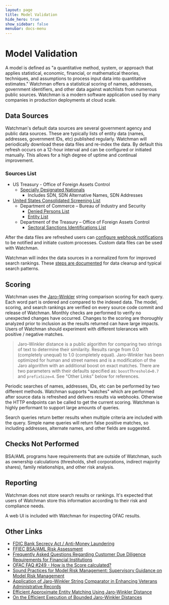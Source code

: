 ```yaml
---
layout: page
title: Model Validation
hide_hero: true
show_sidebar: false
menubar: docs-menu
---
```


# Model Validation

A model is defined as "a quantitative method, system, or approach that applies statistical, economic, financial, or mathematical theories, techniques, and assumptions to process input data into quantitative estimates." Watchman offers a statistical scoring of names, addresses, government identifiers, and other data against watchlists from numerous public sources. Watchman is a modern software application used by many companies in production deployments at cloud scale.

## Data Sources

Watchman's default data sources are several government agency and public data sources. These are typically lists of entity data (names, addresses, government IDs, etc) published regularly. Watchman will periodically download these data files and re-index the data. By default this refresh occurs on a 12-hour interval and can be configured or initiated manually. This allows for a high degree of uptime and continual improvement.

### Sources List

- US Treasury - Office of Foreign Assets Control
  - [Specially Designated Nationals](https://home.treasury.gov/policy-issues/financial-sanctions/specially-designated-nationals-and-blocked-persons-list-sdn-human-readable-lists)
    - Includes SDN, SDN Alternative Names, SDN Addresses
- [United States Consolidated Screening List](https://www.export.gov/article2?id=Consolidated-Screening-List)
   - Department of Commerce – Bureau of Industry and Security
      - [Denied Persons List](http://www.bis.doc.gov/dpl/default.shtm)
      - [Entity List](http://www.bis.doc.gov/entities/default.htm)
   - Department of the Treasury – Office of Foreign Assets Control
      - [Sectoral Sanctions Identifications List](http://www.treasury.gov/resource-center/sanctions/SDN-List/Pages/ssi_list.aspx)

After the data files are refreshed users can [configure webhook notifications](https://moov-io.github.io/watchman/webhook-notifications/) to be notified and initiate custom processes. Custom data files can be used with Watchman.

Watchman will index the data sources in a normalized form for improved search rankings. These [steps are documented](https://moov-io.github.io/watchman/pipeline/#pipeline-steps) for data cleanup and typical search patterns.

## Scoring

Watchman uses the [Jaro–Winkler](https://en.wikipedia.org/wiki/Jaro%E2%80%93Winkler_distance) string comparison scoring for each query. Each word part is ordered and compared to the indexed data. The model, scoring, and search rankings are verified on every source code commit and release of Watchman. Monthly checks are performed to verify no unexpected changes have occurred. Changes to the scoring are thoroughly analyzed prior to inclusion as the results returned can have large impacts. Users of Watchman should experiment with different tolerances with positive / negative matches.

> Jaro-Winkler distance is a public algorithm for comparing two strings of text to determine their similarity. Results range from 0.0 (completely unequal) to 1.0 (completely equal). Jaro-Winkler has been optimized for human and street names and is a modification of the Jaro algorithm with an additional boost on exact matches.
> There are two parameters with their defaults specified as: `boostThreshold=0.7` and `prefixSize=4`. See "Other Links" below for references.

Periodic searches of names, addresses, IDs, etc can be performed by two different methods. Watchman supports "watches" which are performed after source data is refreshed and delivers results via webhooks. Otherwise the HTTP endpoints can be called to get the current scoring. Watchman is highly performant to support large amounts of queries.

Search queries return better results when multiple criteria are included with the query. Simple name queries will return false positive matches, so including addresses, alternate names, and other fields are suggested.

## Checks Not Performed

BSA/AML programs have requirements that are outside of Watchman, such as ownership calculations (thresholds, shell corporations, indirect majority shares), family relationships, and other risk analysis.

## Reporting

Watchman does not store search results or rankings. It's expected that users of Watchman store this information according to their risk and compliance needs.

A web UI is included with Watchman for inspecting OFAC results.

## Other Links

- [FDIC Bank Secrecy Act / Anti-Money Laundering](https://www.fdic.gov/resources/bankers/bank-secrecy-act/)
- [FFIEC BSA/AML Risk Assessment](https://bsaaml.ffiec.gov/manual/BSAAMLRiskAssessment/01)
- [Frequently Asked Questions Regarding Customer Due Diligence Requirements for Financial Institutions](https://www.fincen.gov/sites/default/files/2018-04/FinCEN_Guidance_CDD_FAQ_FINAL_508_2.pdf)
- [OFAC FAQ #249 - How is the Score calculated?](https://home.treasury.gov/policy-issues/financial-sanctions/faqs/topic/1636)
- [Sound Practices for Model Risk Management: Supervisory Guidance on Model Risk Management](https://www.occ.gov/news-issuances/bulletins/2011/bulletin-2011-12.html)
- [Application of Jaro-Winkler String Comparator in Enhancing Veterans Administrative Records](https://nces.ed.gov/FCSM/pdf/H_4HyoParkFCSM2018final.pdf)
- [Efficient Approximate Entity Matching Using Jaro-Winkler Distance](https://jqin.gitee.io/files/wise2017-wang.pdf)
- [On the Efficient Execution of Bounded Jaro-Winkler Distances](http://www.semantic-web-journal.net/system/files/swj1128.pdf)
